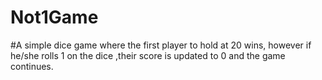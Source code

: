 # Not1Game
#A simple dice game where the first player to hold at 20 wins, however if he/she rolls 1 on the dice ,their score is updated to 0 and the game continues. 
